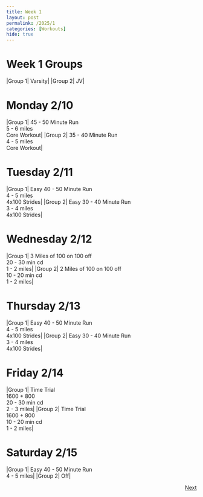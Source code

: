 ```yaml
---
title: Week 1
layout: post
permalink: /2025/1
categories: [Workouts]
hide: true
---
```



# Week 1 Groups

|Group 1| Varsity|
|Group 2| JV|

# Monday 2/10 

|Group 1| 45 - 50 Minute Run <br> 5 - 6 miles <br> Core Workout|
|Group 2| 35 - 40 Minute Run <br> 4 - 5 miles <br> Core Workout|

# Tuesday 2/11

|Group 1| Easy 40 - 50 Minute Run <br> 4 - 5 miles <br> 4x100 Strides|
|Group 2| Easy 30 - 40 Minute Run <br> 3 - 4 miles <br> 4x100 Strides|

# Wednesday 2/12

|Group 1| 3 Miles of 100 on 100 off <br> 20 - 30 min cd <br> 1 - 2 miles|
|Group 2| 2 Miles of 100 on 100 off <br> 10 - 20 min cd <br> 1 - 2 miles|

# Thursday 2/13

|Group 1| Easy 40 - 50 Minute Run <br> 4 - 5 miles <br> 4x100 Strides|
|Group 2| Easy 30 - 40 Minute Run <br> 3 - 4 miles <br> 4x100 Strides|

# Friday 2/14

|Group 1| Time Trial <br> 1600 + 800 <br> 20 - 30 min cd <br> 2 - 3 miles|
|Group 2| Time Trial <br> 1600 + 800 <br> 10 - 20 min cd <br> 1 - 2 miles|


# Saturday 2/15

|Group 1| Easy 40 - 50 Minute Run <br> 4 - 5 miles|
|Group 2| Off|


<div style="text-align: right"> <a href="{{site.baseurl}}/2025/2">Next</a></div>